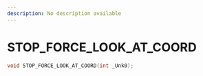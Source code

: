 ```yaml
---
description: No description available 
---
```


# STOP_FORCE_LOOK_AT_COORD

```cpp
void STOP_FORCE_LOOK_AT_COORD(int _Unk0);
```